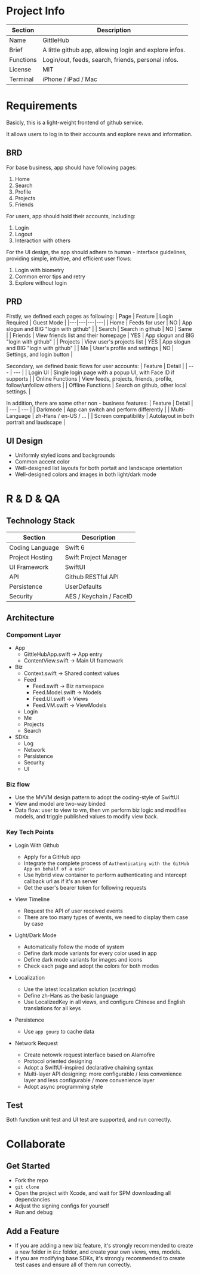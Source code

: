 # Project Info

| Section | Description |
|---|---|
| Name | GittleHub |
| Brief | A little github app, allowing login and explore infos. |
| Functions | Login/out, feeds, search, friends, personal infos. |
| License | MIT |
| Terminal | iPhone / iPad / Mac |

# Requirements

<p>Basicly, this is a light-weight frontend of github service.</p>
<p>It allows users to log in to their accounts and explore news and information.</p>

## BRD

For base business, app should have following pages:
1. Home
2. Search
3. Profile
4. Projects
5. Friends

For users, app should hold their accounts, including:
1. Login
2. Logout
3. Interaction with others

For the UI design, the app should adhere to human - interface guidelines, providing simple, intuitive, and efficient user flows:
1. Login with biometry
2. Common error tips and retry
3. Explore without login

## PRD

Firstly, we defined each pages as following:
| Page | Feature | Login Required | Guest Mode |
|---|---|---|---|
| Home | Feeds for user | NO | App slogun and BIG "login with github" |
| Search | Search in github | NO | Same |
| Friends | View friends list and their homepage | YES | App slogun and BIG "login with github" |
| Projects | View user's projects list | YES | App slogun and BIG "login with github" |
| Me | User's profile and settings | NO | Settings, and login button |

Secondary, we defined basic flows for user accounts:
| Feature | Detail |
| --- | --- |
| Login UI | Single login page with a popup UI, with Face ID if supports |
| Online Functions | View feeds, projects, friends, profile, follow/unfollow others |
| Offline Functions | Search on github, other local settings. |

In addition, there are some other non - business features:
| Feature | Detail |
| --- | --- |
| Darkmode | App can switch and perform differently |
| Multi-Language | zh-Hans / en-US / ... |
| Screen compatibility | Autolayout in both portrait and laudscape |

## UI Design

* Uniformly styled icons and backgrounds
* Common accent color
* Well-designed list layouts for both portait and landscape orientation
* Well-designed colors and images in both light/dark mode

# R & D & QA

## Technology Stack

| Section | Description |
|---|---|
| Coding Language | Swift 6 |
| Project Hosting | Swift Project Manager |
| UI Framework | SwiftUI |
| API | Github RESTful API |
| Persistence | UserDefaults |
| Security | AES / Keychain / FaceID |

## Architecture

### Compoment Layer

* App
    - GittleHubApp.swift    ->  App entry
    - ContentView.swift     ->  Main UI framework
* Biz
    - Context.swift         ->  Shared context values
    - Feed
        - Feed.swift        ->  Biz namespace
        - Feed.Model.swift  ->  Models 
        - Feed.UI.swift     ->  Views
        - Feed.VM.swift     ->  ViewModels
    - Login
    - Me
    - Projects
    - Search
* SDKs
    - Log
    - Network
    - Persistence
    - Security
    - UI

### Biz flow

* Use the MVVM design pattern to adopt the coding-style of SwiftUI
* View and model are two-way binded
* Data flow: user to view to vm, then vm perform biz logic and modifies models, and triggle published values to modify view back.

### Key Tech Points

* Login With Github
    - Apply for a GitHub app
    - Integrate the complete process of `Authenticating with the GitHub App on behalf of a user`
    - Use hybrid view container to perform authenticating and intercept callback url as if it's an server
    - Get the user's bearer token for following requests

* View Timeline
    - Request the API of user received events
    - There are too many types of events, we need to display them case by case

* Light/Dark Mode
    - Automatically follow the mode of system
    - Define dark mode variants for every color used in app
    - Define dark mode variants for images and icons
    - Check each page and adopt the colors for both modes

* Localization
    - Use the latest localization solution (xcstrings)
    - Define zh-Hans as the basic language
    - Use LocalizedKey in all views, and configure Chinese and English translations for all keys

* Persistence
    - Use `app gourp` to cache data

* Network Request
    - Create netowrk request interface based on Alamofire
    - Protocol oriented designing
    - Adopt a SwiftUI-inspired declarative chaining syntax
    - Multi-layer API designing: more configurable / less convenience layer and less configurable / more convenience layer
    - Adopt async programming style

## Test

Both function unit test and UI test are supported, and run correctly.

# Collaborate

## Get Started

* Fork the repo
* `git clone`
* Open the project with Xcode, and wait for SPM downloading all dependancies
* Adjust the signing configs for yourself
* Run and debug

## Add a Feature

* If you are adding a new biz feature, it's strongly recommended to create a new folder in `Biz` folder, and create your own views, vms, models.
* If you are modifying base SDKs, it's strongly recommended to create test cases and ensure all of them run correctly.